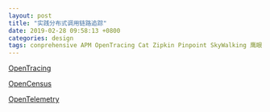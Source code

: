 ```yaml
---
layout: post
title: "实践分布式调用链路追踪"
date: 2019-02-28 09:58:13 +0800
categories: design
tags: conprehensive APM OpenTracing Cat Zipkin Pinpoint SkyWalking 鹰眼 MTrace Dapper Jaeger Hydra
---
```




[OpenTracing](https://opentracing.io/)

[OpenCensus](https://opencensus.io/)

[OpenTelemetry](https://opentelemetry.io/)